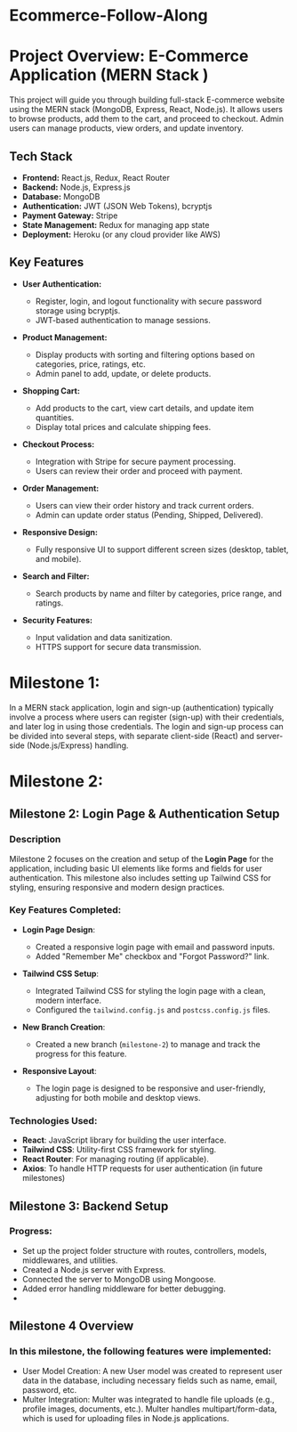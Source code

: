 # Ecommerce-Follow-Along
# Project Overview: E-Commerce Application (MERN Stack )

This project will guide you through building  full-stack E-commerce website  using the MERN stack (MongoDB, Express, React, Node.js). It allows users to browse products, add them to the cart, and proceed to checkout. Admin users can manage products, view orders, and update inventory.

## Tech Stack

- **Frontend:** React.js, Redux, React Router
- **Backend:** Node.js, Express.js
- **Database:** MongoDB
- **Authentication:** JWT (JSON Web Tokens), bcryptjs
- **Payment Gateway:** Stripe
- **State Management:** Redux for managing app state
- **Deployment:** Heroku (or any cloud provider like AWS)

## Key Features

- **User Authentication:** 
  - Register, login, and logout functionality with secure password storage using bcryptjs.
  - JWT-based authentication to manage sessions.
  
- **Product Management:**
  - Display products with sorting and filtering options based on categories, price, ratings, etc.
  - Admin panel to add, update, or delete products.

- **Shopping Cart:**
  - Add products to the cart, view cart details, and update item quantities.
  - Display total prices and calculate shipping fees.

- **Checkout Process:**
  - Integration with Stripe for secure payment processing.
  - Users can review their order and proceed with payment.

- **Order Management:**
  - Users can view their order history and track current orders.
  - Admin can update order status (Pending, Shipped, Delivered).

- **Responsive Design:**
  - Fully responsive UI to support different screen sizes (desktop, tablet, and mobile).

- **Search and Filter:**
  - Search products by name and filter by categories, price range, and ratings.

- **Security Features:**
  - Input validation and data sanitization.
  - HTTPS support for secure data transmission.



# Milestone 1: 

In a MERN stack application, login and sign-up (authentication) typically involve a process where users can register (sign-up) with their credentials, and later log in using those credentials. The login and sign-up process can be divided into several steps, with separate client-side (React) and server-side (Node.js/Express) handling.



# Milestone 2:
## Milestone 2: Login Page & Authentication Setup

### Description
Milestone 2 focuses on the creation and setup of the **Login Page** for the application, including basic UI elements like forms and fields for user authentication. This milestone also includes setting up Tailwind CSS for styling, ensuring responsive and modern design practices. 

### Key Features Completed:
- **Login Page Design**: 
  - Created a responsive login page with email and password inputs.
  - Added "Remember Me" checkbox and "Forgot Password?" link.
  
- **Tailwind CSS Setup**: 
  - Integrated Tailwind CSS for styling the login page with a clean, modern interface.
  - Configured the `tailwind.config.js` and `postcss.config.js` files.

- **New Branch Creation**: 
  - Created a new branch (`milestone-2`) to manage and track the progress for this feature.
  
- **Responsive Layout**: 
  - The login page is designed to be responsive and user-friendly, adjusting for both mobile and desktop views.

### Technologies Used:
- **React**: JavaScript library for building the user interface.
- **Tailwind CSS**: Utility-first CSS framework for styling.
- **React Router**: For managing routing (if applicable).
- **Axios**: To handle HTTP requests for user authentication (in future milestones)



## Milestone 3: Backend Setup

### Progress:
- Set up the project folder structure with routes, controllers, models, middlewares, and utilities.
- Created a Node.js server with Express.
- Connected the server to MongoDB using Mongoose.
- Added error handling middleware for better debugging.
- 

## Milestone 4 Overview

### In this milestone, the following features were implemented:

- User Model Creation: A new User model was created to represent user data in the database, including necessary fields such as name, email, password, etc.
- Multer Integration: Multer was integrated to handle file uploads (e.g., profile images, documents, etc.). Multer handles multipart/form-data, which is used for uploading files in Node.js applications.
